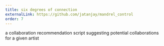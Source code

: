 ```yaml
---
title: six degrees of connection
externalLink: https://github.com/jatanjay/mandrel_control
order: 7
---
```

a collaboration recommendation script suggesting potential collaborations for a given artist